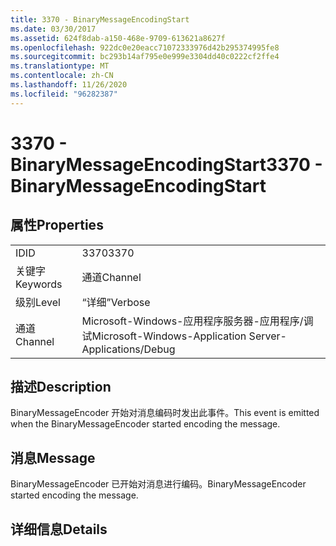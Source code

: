 ```yaml
---
title: 3370 - BinaryMessageEncodingStart
ms.date: 03/30/2017
ms.assetid: 624f8dab-a150-468e-9709-613621a8627f
ms.openlocfilehash: 922dc0e20eacc71072333976d42b295374995fe8
ms.sourcegitcommit: bc293b14af795e0e999e3304dd40c0222cf2ffe4
ms.translationtype: MT
ms.contentlocale: zh-CN
ms.lasthandoff: 11/26/2020
ms.locfileid: "96282387"
---
```

# <a name="3370---binarymessageencodingstart"></a><span data-ttu-id="a9989-102">3370 - BinaryMessageEncodingStart</span><span class="sxs-lookup"><span data-stu-id="a9989-102">3370 - BinaryMessageEncodingStart</span></span>

## <a name="properties"></a><span data-ttu-id="a9989-103">属性</span><span class="sxs-lookup"><span data-stu-id="a9989-103">Properties</span></span>  
  
|||  
|-|-|  
|<span data-ttu-id="a9989-104">ID</span><span class="sxs-lookup"><span data-stu-id="a9989-104">ID</span></span>|<span data-ttu-id="a9989-105">3370</span><span class="sxs-lookup"><span data-stu-id="a9989-105">3370</span></span>|  
|<span data-ttu-id="a9989-106">关键字</span><span class="sxs-lookup"><span data-stu-id="a9989-106">Keywords</span></span>|<span data-ttu-id="a9989-107">通道</span><span class="sxs-lookup"><span data-stu-id="a9989-107">Channel</span></span>|  
|<span data-ttu-id="a9989-108">级别</span><span class="sxs-lookup"><span data-stu-id="a9989-108">Level</span></span>|<span data-ttu-id="a9989-109">“详细”</span><span class="sxs-lookup"><span data-stu-id="a9989-109">Verbose</span></span>|  
|<span data-ttu-id="a9989-110">通道</span><span class="sxs-lookup"><span data-stu-id="a9989-110">Channel</span></span>|<span data-ttu-id="a9989-111">Microsoft-Windows-应用程序服务器-应用程序/调试</span><span class="sxs-lookup"><span data-stu-id="a9989-111">Microsoft-Windows-Application Server-Applications/Debug</span></span>|  
  
## <a name="description"></a><span data-ttu-id="a9989-112">描述</span><span class="sxs-lookup"><span data-stu-id="a9989-112">Description</span></span>  

 <span data-ttu-id="a9989-113">BinaryMessageEncoder 开始对消息编码时发出此事件。</span><span class="sxs-lookup"><span data-stu-id="a9989-113">This event is emitted when the BinaryMessageEncoder started encoding the message.</span></span>  
  
## <a name="message"></a><span data-ttu-id="a9989-114">消息</span><span class="sxs-lookup"><span data-stu-id="a9989-114">Message</span></span>  

 <span data-ttu-id="a9989-115">BinaryMessageEncoder 已开始对消息进行编码。</span><span class="sxs-lookup"><span data-stu-id="a9989-115">BinaryMessageEncoder started encoding the message.</span></span>  
  
## <a name="details"></a><span data-ttu-id="a9989-116">详细信息</span><span class="sxs-lookup"><span data-stu-id="a9989-116">Details</span></span>
